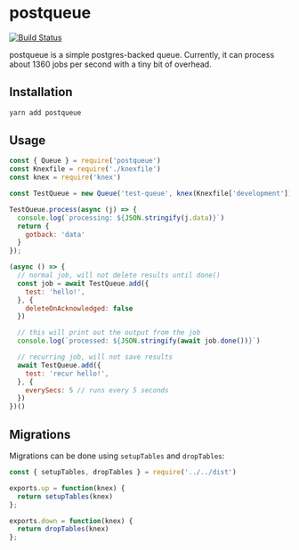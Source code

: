 # postqueue

[![Build Status](https://travis-ci.com/meyer9/postqueue.svg?branch=master)](https://travis-ci.com/meyer9/postqueue)

postqueue is a simple postgres-backed queue. Currently, it can process about 1360 jobs per second with a tiny bit of overhead.

## Installation

```bash
yarn add postqueue
```

## Usage

```javascript
const { Queue } = require('postqueue')
const Knexfile = require('./knexfile')
const knex = require('knex')

const TestQueue = new Queue('test-queue', knex(Knexfile['development']))

TestQueue.process(async (j) => {
  console.log(`processing: ${JSON.stringify(j.data)}`)
  return {
    gotback: 'data'
  }
});

(async () => {
  // normal job, will not delete results until done()
  const job = await TestQueue.add({
    test: 'hello!',
  }, {
    deleteOnAcknowledged: false
  })

  // this will print out the output from the job
  console.log(`processed: ${JSON.stringify(await job.done())}`)

  // recurring job, will not save results
  await TestQueue.add({
    test: 'recur hello!',
  }, {
    everySecs: 5 // runs every 5 seconds
  })
})()
```

## Migrations

Migrations can be done using `setupTables` and `dropTables`:

```javascript
const { setupTables, dropTables } = require('../../dist')

exports.up = function(knex) {
  return setupTables(knex)
};

exports.down = function(knex) {
  return dropTables(knex)
};
```
